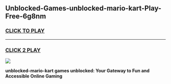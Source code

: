 
## Unblocked-Games-unblocked-mario-kart-Play-Free-6g8nm
<h3>
<a href="https://premium76.site?title=unblocked-mario-kart&ref=21A">CLICK TO PLAY</a></h3>
<hr>

<h3>
<a href="https://premium76.site?title=unblocked-mario-kart&ref=21A">CLICK 2 PLAY</a>
  
</h3>

<a href="https://premium76.site?title=unblocked-mario-kart&ref=21A"><img src="https://clearcache.store/games.png"></a>


**unblocked-mario-kart games unblocked: Your Gateway to Fun and Accessible Online Gaming**

